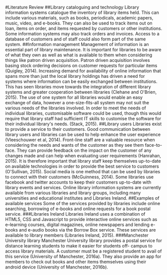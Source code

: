 #Literature Review
##Library cataloguing and technology
Library information systems catalogue the inventory of library items held.  This can include various materials, such as books, periodicals, academic papers, music, video, and e-books.  They can also be used to track items out on loan, items on order, and items requested by customers or other institutions.  Some information systems may also track orders and invoices.  Access to a database of customers and of staff could also form part of the same system.
##Information management
Management of information is an essential part of library maintenance.  It is important for libraries to be aware of what they own as well as what is available to them when considering things like patron driven acquisition.  Patron driven acquisition involves basing stock ordering decisions on customer requests for particular items (Quigley, 2014).  Increasing demand for availability of online information that spans more than just the local library holdings has driven a need for systems where information can be easily exchanged between institutions.  This has seen libraries move towards the integration of different library systems and greater cooperation between libraries (Clehane and O'Brien, 2015).  The use of one system for all libraries would enable an easy exchange of data, however a one-size-fits-all system may not suit the various needs of the libraries involved.  In order to meet the needs of individual libraries, customisable software could be used, though this would require that library staff had sufficient IT skills to customise the software for their individual library's needs. (Stack, 2015).
##Library users
Libraries exist to provide a service to their customers.  Good communication between library users and libraries can be used to help enhance the user experience (Vleeschouwer et al, 2014).  Front-line staff are a valuable resource when considering the needs and wants of the customer as they see them face-to-face.  They can provide feedback on the impact on the customer of any changes made and can help when evaluating user requirements (Hanrahan, 2015).  It is therefore important that library staff keep themselves up-to-date on available technologies in order to provide the best service to customers (O'Sullivan, 2015).  Social media is one method that can be used by libraries to connect with their customers (McGuinness, 2014).  Some libraries use facebook and twitter accounts to keep their customers up-to-date with library events and services.  Online library information systems are currently available from various libraries and library groups, including many universities and educational institutes and Libraries Ireland.
##Examples of available services
Some of the services provided by libraries include online searching, borrowing of e-books and online requests for a book postal service.
###Libraries Ireland
Libraries Ireland uses a combination of HTML5, CSS and Javascript to provide interactive online services such as e–learning courses, digital magazines, online newspapers and lending e-books and e-audio books via the Borrow Box service.  These services are available to library members (Libraries Ireland, 2015).
###Manchester University library
Manchester University library provides a postal service for distance learning students to make it easier for students off- campus to access library materials.  A customer must be a registered student to avail of this service (University of Manchester, 2016a).  They also provide an app for members to check out books and other items themselves using their android device (University of Manchester, 2016b).
